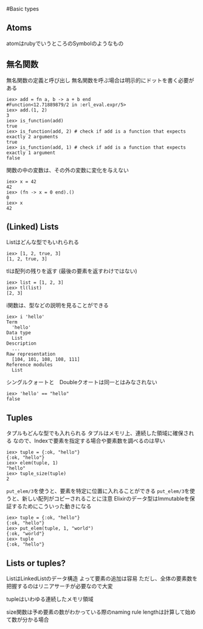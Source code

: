 #Basic types

## Atoms
atomはrubyでいうところのSymbolのようなもの


## 無名関数
無名関数の定義と呼び出し
無名関数を呼ぶ場合は明示的にドットを書く必要がある
```
iex> add = fn a, b -> a + b end
#Function<12.71889879/2 in :erl_eval.expr/5>
iex> add.(1, 2)
3
iex> is_function(add)
true
iex> is_function(add, 2) # check if add is a function that expects exactly 2 arguments
true
iex> is_function(add, 1) # check if add is a function that expects exactly 1 argument
false
```

関数の中の変数は、その外の変数に変化を与えない
```
iex> x = 42
42
iex> (fn -> x = 0 end).()
0
iex> x
42
```

## (Linked) Lists

Listはどんな型でもいれられる
```
iex> [1, 2, true, 3]
[1, 2, true, 3]
```

tlは配列の残りを返す (最後の要素を返すわけではない)
```
iex> list = [1, 2, 3]
iex> tl(list)
[2, 3]
```

i関数は、型などの説明を見ることができる
```
iex> i 'hello'
Term
  'hello'
Data type
  List
Description
  ...
Raw representation
  [104, 101, 108, 108, 111]
Reference modules
  List
```

シングルクォートと　Doubleクオートは同一とはみなされない
```
iex> 'hello' == "hello"
false
```

## Tuples

タプルもどんな型でも入れられる
タプルはメモリ上、連続した領域に確保される
なので、Indexで要素を指定する場合や要素数を調べるのは早い
```
iex> tuple = {:ok, "hello"}
{:ok, "hello"}
iex> elem(tuple, 1)
"hello"
iex> tuple_size(tuple)
2
```

`put_elem/3`を使うと、要素を特定に位置に入れることができる
`put_elem/3`を使うと、新しい配列がコピーされることに注意
Elixirのデータ型はImmutableを保証するためにこういった動きになる

```
iex> tuple = {:ok, "hello"}
{:ok, "hello"}
iex> put_elem(tuple, 1, "world")
{:ok, "world"}
iex> tuple
{:ok, "hello"}
```

## Lists or tuples?

ListはLinkedListのデータ構造
よって要素の追加は容易
ただし、全体の要素数を把握するのはリニアサーチが必要なので大変

tupleはいわゆる連続したメモリ領域

size関数は予め要素の数がわかっている際のnaming rule
lengthは計算して始めて数が分かる場合
